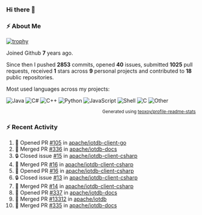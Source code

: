 ### Hi there 👋

### :zap: About Me

[![trophy](https://github-profile-trophy.vercel.app/?username=HTHou&theme=onedark)](https://github.com/ryo-ma/github-profile-trophy)
   
Joined Github **7** years ago.

Since then I pushed **2853** commits, opened **40** issues, submitted **1025** pull requests, received **1** stars across **9** personal projects and contributed to **18** public repositories.

Most used languages across my projects:

![Java](https://img.shields.io/static/v1?style=flat-square&label=%E2%A0%80&color=555&labelColor=%23b07219&message=Java%EF%B8%B189.6%25)
![C#](https://img.shields.io/static/v1?style=flat-square&label=%E2%A0%80&color=555&labelColor=%23178600&message=C%23%EF%B8%B13.9%25)
![C++](https://img.shields.io/static/v1?style=flat-square&label=%E2%A0%80&color=555&labelColor=%23f34b7d&message=C%2B%2B%EF%B8%B12.7%25)
![Python](https://img.shields.io/static/v1?style=flat-square&label=%E2%A0%80&color=555&labelColor=%233572A5&message=Python%EF%B8%B10.7%25)
![JavaScript](https://img.shields.io/static/v1?style=flat-square&label=%E2%A0%80&color=555&labelColor=%23f1e05a&message=JavaScript%EF%B8%B10.5%25)
![Shell](https://img.shields.io/static/v1?style=flat-square&label=%E2%A0%80&color=555&labelColor=%2389e051&message=Shell%EF%B8%B10.4%25)
![C](https://img.shields.io/static/v1?style=flat-square&label=%E2%A0%80&color=555&labelColor=%23555555&message=C%EF%B8%B10.4%25)
![Other](https://img.shields.io/static/v1?style=flat-square&label=%E2%A0%80&color=555&labelColor=%23ededed&message=Other%EF%B8%B11.4%25)

<p align="right"><sub>Generated using <a href="https://github.com/marketplace/actions/profile-readme-stats">teoxoy/profile-readme-stats</a></sub></p>


<!--![](https://github.com/HTHou/HTHou/blob/output/github-contribution-grid-snake.svg)-->

<!--![Haonan Hou's github stats](https://github-readme-stats.vercel.app/api?username=HTHou&count_private=true&show_icons=true&theme=onedark)-->

<!--![Haonan Hou's wakatime stats](https://github-readme-stats.vercel.app/api/wakatime?username=HTHou&layout=compact&theme=onedark)-->

<!--![Top Langs](https://github-readme-stats.vercel.app/api/top-langs/?username=HTHou&theme=onedark&layout=compact)-->

### :zap: Recent Activity
<!--START_SECTION:activity-->
1. 💪 Opened PR [#105](https://github.com/apache/iotdb-client-go/pull/105) in [apache/iotdb-client-go](https://github.com/apache/iotdb-client-go)
2. 🎉 Merged PR [#336](https://github.com/apache/iotdb-docs/pull/336) in [apache/iotdb-docs](https://github.com/apache/iotdb-docs)
3. 🔒 Closed issue [#15](https://github.com/apache/iotdb-client-csharp/issues/15) in [apache/iotdb-client-csharp](https://github.com/apache/iotdb-client-csharp)
4. 🎉 Merged PR [#16](https://github.com/apache/iotdb-client-csharp/pull/16) in [apache/iotdb-client-csharp](https://github.com/apache/iotdb-client-csharp)
5. 💪 Opened PR [#16](https://github.com/apache/iotdb-client-csharp/pull/16) in [apache/iotdb-client-csharp](https://github.com/apache/iotdb-client-csharp)
6. 🔒 Closed issue [#13](https://github.com/apache/iotdb-client-csharp/issues/13) in [apache/iotdb-client-csharp](https://github.com/apache/iotdb-client-csharp)
7. 🎉 Merged PR [#14](https://github.com/apache/iotdb-client-csharp/pull/14) in [apache/iotdb-client-csharp](https://github.com/apache/iotdb-client-csharp)
8. 💪 Opened PR [#337](https://github.com/apache/iotdb-docs/pull/337) in [apache/iotdb-docs](https://github.com/apache/iotdb-docs)
9. 🎉 Merged PR [#13312](https://github.com/apache/iotdb/pull/13312) in [apache/iotdb](https://github.com/apache/iotdb)
10. 🎉 Merged PR [#335](https://github.com/apache/iotdb-docs/pull/335) in [apache/iotdb-docs](https://github.com/apache/iotdb-docs)
<!--END_SECTION:activity-->

<!--
**HTHou/HTHou** is a ✨ _special_ ✨ repository because its `README.md` (this file) appears on your GitHub profile.

Here are some ideas to get you started:

- 🔭 I’m currently working on ...
- 🌱 I’m currently learning ...
- 👯 I’m looking to collaborate on ...
- 🤔 I’m looking for help with ...
- 💬 Ask me about ...
- 📫 How to reach me: ...
- 😄 Pronouns: ...
- ⚡ Fun fact: ...
-->
